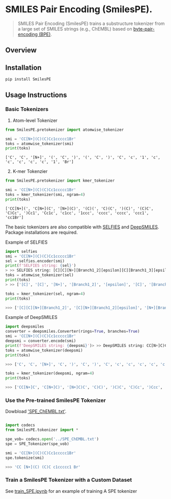 # SMILES Pair Encoding (SmilesPE).
> SMILES Pair Encoding (SmilesPE) trains a substructure tokenizer from a large set of SMILES strings (e.g., ChEMBL) based on [byte-pair-encoding (BPE)](https://www.aclweb.org/anthology/P16-1162/).


## Overview

## Installation

```
pip install SmilesPE
```

## Usage Instructions

### Basic Tokenizers

1. Atom-level Tokenizer

```python
from SmilesPE.pretokenizer import atomwise_tokenizer

smi = 'CC[N+](C)(C)Cc1ccccc1Br'
toks = atomwise_tokenizer(smi)
print(toks)
```

    ['C', 'C', '[N+]', '(', 'C', ')', '(', 'C', ')', 'C', 'c', '1', 'c', 'c', 'c', 'c', 'c', '1', 'Br']


2. K-mer Tokenzier

```python
from SmilesPE.pretokenizer import kmer_tokenizer

smi = 'CC[N+](C)(C)Cc1ccccc1Br'
toks = kmer_tokenizer(smi, ngram=4)
print(toks)
```

    ['CC[N+](', 'C[N+](C', '[N+](C)', '(C)(', 'C)(C', ')(C)', '(C)C', 'C)Cc', ')Cc1', 'Cc1c', 'c1cc', '1ccc', 'cccc', 'cccc', 'ccc1', 'cc1Br']


The basic tokenizers are also compatible with [SELFIES](https://github.com/aspuru-guzik-group/selfies) and [DeepSMILES](https://github.com/baoilleach/deepsmiles). Package installations are required.

Example of SELFIES

```python
import selfies
smi = 'CC[N+](C)(C)Cc1ccccc1Br'
sel = selfies.encoder(smi)
print(f'SELFIES string: {sel}')
> >> SELFIES string: [C][C][N+][Branch1_2][epsilon][C][Branch1_3][epsilon][C][C][c][c][c][c][c][c][Ring1][Branch1_1][Br]    
toks = atomwise_tokenizer(sel)
print(toks)
> >> ['[C]', '[C]', '[N+]', '[Branch1_2]', '[epsilon]', '[C]', '[Branch1_3]', '[epsilon]', '[C]', '[C]', '[c]', '[c]', '[c]', '[c]', '[c]', '[c]', '[Ring1]', '[Branch1_1]', '[Br]']

toks = kmer_tokenizer(sel, ngram=4)
print(toks)

>>> ['[C][C][N+][Branch1_2]', '[C][N+][Branch1_2][epsilon]', '[N+][Branch1_2][epsilon][C]', '[Branch1_2][epsilon][C][Branch1_3]', '[epsilon][C][Branch1_3][epsilon]', '[C][Branch1_3][epsilon][C]', '[Branch1_3][epsilon][C][C]', '[epsilon][C][C][c]', '[C][C][c][c]', '[C][c][c][c]', '[c][c][c][c]', '[c][c][c][c]', '[c][c][c][c]', '[c][c][c][Ring1]', '[c][c][Ring1][Branch1_1]', '[c][Ring1][Branch1_1][Br]']
```

Example of DeepSMILES

```python
import deepsmiles
converter = deepsmiles.Converter(rings=True, branches=True)
smi = 'CC[N+](C)(C)Cc1ccccc1Br'
deepsmi = converter.encode(smi)
print(f'DeepSMILES string: {deepsmi}')> >> DeepSMILES string: CC[N+]C)C)Ccccccc6Br
toks = atomwise_tokenizer(deepsmi)
print(toks)

>>> ['C', 'C', '[N+]', 'C', ')', 'C', ')', 'C', 'c', 'c', 'c', 'c', 'c', 'c', '6', 'Br']

toks = kmer_tokenizer(deepsmi, ngram=4)
print(toks)

>>> ['CC[N+]C', 'C[N+]C)', '[N+]C)C', 'C)C)', ')C)C', 'C)Cc', ')Ccc', 'Cccc', 'cccc', 'cccc', 'cccc', 'ccc6', 'cc6Br']
```

### Use the Pre-trained SmilesPE Tokenizer

Dowbload ['SPE_ChEMBL.txt'](https://github.com/XinhaoLi74/SmilesPE/blob/master/SPE_ChEMBL.txt).

```python

import codecs
from SmilesPE.tokenizer import *

spe_vob= codecs.open('../SPE_ChEMBL.txt')
spe = SPE_Tokenizer(spe_vob)

smi = 'CC[N+](C)(C)Cc1ccccc1Br'
spe.tokenize(smi)

>>> 'CC [N+](C) (C)C c1ccccc1 Br'
```

### Train a SmilesPE Tokenizer with a Custom Dataset

See [train_SPE.ipynb](https://github.com/XinhaoLi74/SmilesPE/blob/master/Examples/train_SPE.ipynb) for an example of training A SPE tokenizer
